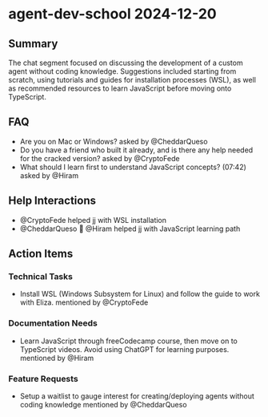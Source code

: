 # agent-dev-school 2024-12-20

## Summary
The chat segment focused on discussing the development of a custom agent without coding knowledge. Suggestions included starting from scratch, using tutorials and guides for installation processes (WSL), as well as recommended resources to learn JavaScript before moving onto TypeScript.

## FAQ
- Are you on Mac or Windows? asked by @CheddarQueso 
- Do you have a friend who built it already, and is there any help needed for the cracked version? asked by @CryptoFede
- What should I learn first to understand JavaScript concepts? (07:42) asked by @Hiram 

## Help Interactions
- @CryptoFede helped jj with WSL installation
- @CheddarQueso 🧀 @Hiram helped jj with JavaScript learning path

## Action Items

### Technical Tasks
- Install WSL (Windows Subsystem for Linux) and follow the guide to work with Eliza. mentioned by @CryptoFede

### Documentation Needs
- Learn JavaScript through freeCodecamp course, then move on to TypeScript videos. Avoid using ChatGPT for learning purposes. mentioned by @Hiram

### Feature Requests
- Setup a waitlist to gauge interest for creating/deploying agents without coding knowledge mentioned by @CheddarQueso
